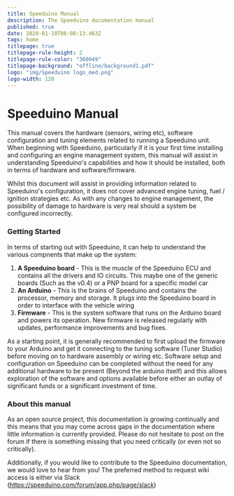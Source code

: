 ```yaml
---
title: Speeduino Manual
description: The Speeduino documentation manual
published: true
date: 2020-01-10T06:08:13.463Z
tags: home
titlepage: true
titlepage-rule-height: 2
titlepage-rule-color: "360049"
titlepage-background: "offline/background1.pdf"
logo: "img/Speeduino logo_med.png"
logo-width: 120
---
```


# Speeduino Manual
This manual covers the hardware (sensors, wiring etc), software configuration and tuning elements related to running a Speeduino unit. When beginning with Speeduino, particularly if it is your first time installing and configuring an engine management system, this manual will assist in understanding Speeduino's capabilities and how it should be installed, both in terms of hardware and software/firmware.

Whilst this document will assist in providing information related to Speeduino's configuration, it does not cover advanced engine tuning, fuel / ignition strategies etc. As with any changes to engine management, the possibility of damage to hardware is very real should a system be configured incorrectly.

### Getting Started

In terms of starting out with Speeduino, it can help to understand the various compnents that make up the system:
1.   **A Speeduino board** - This is the muscle of the Speeduino ECU and contains all the drivers and IO circuits. This maybe one of the generic boards (Such as the v0.4) or a PNP board for a specific model car
2.   **An Arduino** - This is the brains of Speeduino and contains the processor, memory and storage. It plugs into the Speeduino board in order to interface with the vehicle wiring
3.   **Firmware** - This is the system software that runs on the Arduino board and powers its operation. New firmware is released regularly with updates, performance improvements and bug fixes. 

As a starting point, it is generally recommended to first upload the firmware to your Arduino and get it connecting to the tuning software (Tuner Studio) before moving on to hardware assembly or wiring etc. Software setup and configuration on Speeduino can be completed without the need for any additional hardware to be present (Beyond the arduino itself) and this allows exploration of the software and options available before either an outlay of significant funds or a significant investment of time.

### About this manual

As an open source project, this documentation is growing continually and this means that you may come across gaps in the documentation where little information is currently provided. Please do not hesitate to post on the forum if there is something missing that you need critically (or even not so critically).

Additionally, if you would like to contribute to the Speeduino documentation, we would love to hear from you! The preferred method to request wiki access is either via Slack (https://speeduino.com/forum/app.php/page/slack)
